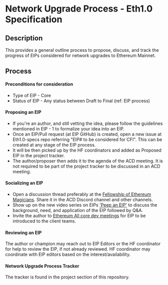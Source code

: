 # Network Upgrade Process - Eth1.0 Specification 

## Description
This provides a general outline process to propose, discuss, and track the progress of EIPs considered for network upgrades to Ethereum Mainnet.

## Process

#### Preconditions for consideration
 - Type of EIP -  Core 
 - Status of EIP - Any status between Draft to Final (ref: EIP process)

#### Proposing an EIP

- If you're an author, and still vetting the idea, please follow the guidelines mentioned in EIP - 1 to formalize your idea into an EIP.
- Once an EIP/Pull request (at EIP GitHub) is created, open a new issue at Eth1.0-specs repo referring "EIP# to be considered for CFI". This can be created at any stage of the EIP process.
- It will be then picked up by the HF coordinators and added as Proposed EIP in the project tracker.
- The author/proposer then adds it to the agenda of the ACD meeting. It is not required to be part of the project tracker to be discussed in an ACD meeting.

#### Socializing an EIP
- Open a discussion thread preferably at the [Fellowship of Ethereum Magicians](https://ethereum-magicians.org/). Share it in the ACD Discord channel and other channels.
- Show up on the new video series on EIPs ['Peep an EIP'](https://github.com/ethereum-cat-herders/PM/projects/2#column-10491086) to discuss the background, need, and application of the EIP followed by Q&A.
- Invite the author to [Ethereum All core dev meetings](https://github.com/ethereum/pm/issues) for EIP to be introduced to the client teams.

#### Reviewing an EIP
The author or champion may reach out to EIP Editors or the HF coordinator for help to review the EIP, if not already reviewed. HF coordinator may coordinate with EIP editors based on the interest/availability.

#### Network Upgrade Process Tracker
The tracker is found in the project section of this repository.
